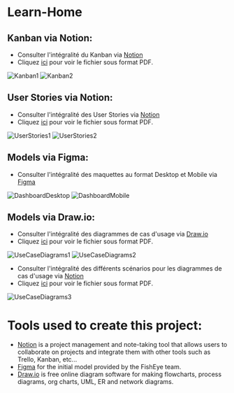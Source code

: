 # Learn-Home

## Kanban via Notion:

- Consulter l'intégralité du Kanban via [Notion](https://torpid-yuzu-9e5.notion.site/45dea53b58be483b887c5305696c30bf?v=53c7771d36174d78923379674a179056)
- Cliquez [ici](https://github.com/FaridBF/Learn-Home/blob/main/Kanban/Kanban_Learn%40Home.pdf) pour voir le fichier sous format PDF.

<img src ="./Kanban/Kanban1.png" title = "Learn-Home" alt = "Kanban1" />
<img src ="./Kanban/Kanban2.png" title = "Learn-Home" alt = "Kanban2" />

## User Stories via Notion:

- Consulter l'intégralité des User Stories via [Notion](https://torpid-yuzu-9e5.notion.site/User-Stories-du-projet-Learn-Home-8491691374e34ae2ae1a3e23503b90ca)
- Cliquez [ici](https://github.com/FaridBF/Learn-Home/blob/main/UserStories/User_Stories_du_projet_Learn-Home.pdf) pour voir le fichier sous format PDF.

<img src ="./UserStories/UserStories1.png" title = "Learn-Home" alt = "UserStories1" />
<img src ="./UserStories/UserStories2.png" title = "Learn-Home" alt = "UserStories2" />

## Models via Figma:

- Consulter l'intégralité des maquettes au format Desktop et Mobile via [Figma](https://www.figma.com/file/QR727Lky6lFQKACPa2fHbq/Maquette-Learn%40Home?type=design&node-id=0-1&mode=design)

<img src ="./Model/DashboardDesktop.png" title = "Learn-Home" alt = "DashboardDesktop" />
<img src ="./Model/DashboardMobile.png" title = "Learn-Home" alt = "DashboardMobile" />

## Models via Draw.io:

- Consulter l'intégralité des diagrammes de cas d'usage via [Draw.io](https://drive.google.com/file/d/1tkujCWGHLYBr8pHxPEkAPavHb7_HhiQm/view)
- Cliquez [ici](https://github.com/FaridBF/Learn-Home/blob/main/UseCaseDiagrams/Diagramme-cas-d-usage.drawio.pdf) pour voir le fichier sous format PDF.

<img src ="./UseCaseDiagrams/UseCaseDiagrams1.png" title = "Learn-Home" alt = "UseCaseDiagrams1" />
<img src ="./UseCaseDiagrams/UseCaseDiagrams2.png" title = "Learn-Home" alt = "UseCaseDiagrams2" />

- Consulter l'intégralité des différents scénarios pour les diagrammes de cas d'usage via [Notion](https://torpid-yuzu-9e5.notion.site/Diagrammes-de-cas-d-usage-714723086777437db61153ccff821f89)
- Cliquez [ici](https://github.com/FaridBF/Learn-Home/blob/main/UseCaseDiagrams/Descriptifs_diagrammes_de_cas_d_usage.pdf) pour voir le fichier sous format PDF.

<img src ="./UseCaseDiagrams/UseCaseDiagrams3.png" title = "Learn-Home" alt = "UseCaseDiagrams3" />

# Tools used to create this project:

- [Notion](https://www.notion.so/) is a project management and note-taking tool that allows users to collaborate on projects and integrate them with other tools such as Trello, Kanban, etc...
- [Figma](https://www.figma.com/fr/) for the initial model provided by the FishEye team.
- [Draw.io](https://app.diagrams.net/) is free online diagram software for making flowcharts, process diagrams, org charts, UML, ER and network diagrams.

